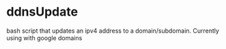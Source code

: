 # ddnsUpdate
bash script that updates an ipv4 address to a domain/subdomain. Currently using with google domains
